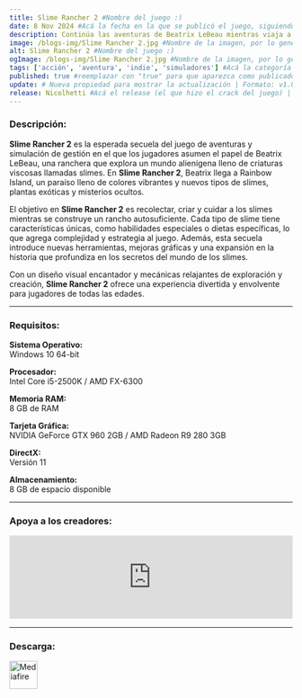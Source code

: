 ```yaml
---
title: Slime Rancher 2 #Nombre del juego :)
date: 8 Nov 2024 #Acá la fecha en la que se publicó el juego, siguiendo este formato: Dia "30", Mes "Oct", Año "2024" = como debe quedar: 30 Oct 2024
description: Continúa las aventuras de Beatrix LeBeau mientras viaja a través del Mar de Slimes hacia la Isla Arcoíris, una tierra llena de antiguos misterios y rebosante de nuevos slimes ondulantes para capturar en esta secuela del exitoso **Slime Rancher**. #Acá una mini descripción del juego
image: /blogs-img/Slime Rancher 2.jpg #Nombre de la imagen, por lo general es exactamente el mismo nombre que el juego excluyendo lo ":" (Dos puntos)
alt: Slime Rancher 2 #Nombre del juego :)
ogImage: /blogs-img/Slime Rancher 2.jpg #Nombre de la imagen, por lo general es exactamente el mismo nombre que el juego excluyendo lo ":" (Dos puntos)
tags: ['acción', 'aventura', 'indie', 'simuladores'] #Acá la categoría o categorías del juego, si es más de una se coloca en este formato: ['categoría1', 'categoría2']
published: true #reemplazar con "true" para que aparezca como publicado
update: # Nueva propiedad para mostrar la actualización | Formato: v1.0.0
release: Nicolhetti #Acá el release (el que hizo el crack del juego) | Formato: Nicolhetti
---
```


<!--En VSCode seleccionando una palabra, por ejemplo: "Slime Rancher 2" y apretando Ctrl+F2 se seleccionan todas las palabras iguales-->

### Descripción:
**Slime Rancher 2** es la esperada secuela del juego de aventuras y simulación de gestión en el que los jugadores asumen el papel de Beatrix LeBeau, una ranchera que explora un mundo alienígena lleno de criaturas viscosas llamadas slimes. En **Slime Rancher 2**, Beatrix llega a Rainbow Island, un paraíso lleno de colores vibrantes y nuevos tipos de slimes, plantas exóticas y misterios ocultos. 

El objetivo en **Slime Rancher 2** es recolectar, criar y cuidar a los slimes mientras se construye un rancho autosuficiente. Cada tipo de slime tiene características únicas, como habilidades especiales o dietas específicas, lo que agrega complejidad y estrategia al juego. Además, esta secuela introduce nuevas herramientas, mejoras gráficas y una expansión en la historia que profundiza en los secretos del mundo de los slimes.

Con un diseño visual encantador y mecánicas relajantes de exploración y creación, **Slime Rancher 2** ofrece una experiencia divertida y envolvente para jugadores de todas las edades.
<!--Prompt para Chat-GPT: Hazme una descripción para el juego "Slime Rancher 2" y cada que menciones "Slime Rancher 2" ponlo en negrita -->

---

### Requisitos:
**Sistema Operativo:**  
Windows 10 64-bit

**Procesador:**  
Intel Core i5-2500K / AMD FX-6300

**Memoria RAM:**  
8 GB de RAM

**Tarjeta Gráfica:**  
NVIDIA GeForce GTX 960 2GB / AMD Radeon R9 280 3GB

**DirectX:**  
Versión 11

**Almacenamiento:**  
8 GB de espacio disponible

<!--Si falta o sobra un requisito se quita o se agrega manteniendo el mismo formato-->

---

### Apoya a los creadores:
<iframe src="https://store.steampowered.com/widget/1657630/" frameborder="0" style="background-color: transparent; width: 100% !important; aspect-ratio: 646 / 190;"></iframe>

<!--Reemplazar los numeros (AppID) del juego (en este caso 2668510) por el numero (AppID) correspondiente con el juego a publicar-->
<!--El AppID se encuentra en la URL del Juego en Steam-->

---

### Descarga:

[<img src="https://gist.github.com/cxmeel/0dbc95191f239b631c3874f4ccf114e2/raw/download.svg" alt="Mediafire" height="50" />](https://www.mediafire.com/file/xqfhw9iqyp56mc4/Slime+Rancher+2.zip/file)

<!-- # se debe reemplazar por el link de descarga-->

<!--NOMBRE-DEL-SERVICIO se debe reemplazar por el servicio donde está subido el juego-->